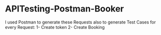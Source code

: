 # APITesting-Postman-Booker

I used Postman to generate these Requests also to generate Test Cases for every Request:
1- Create token
2- Create Booking
